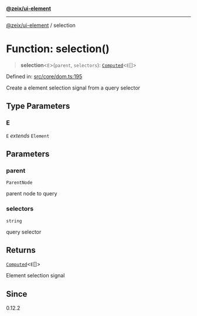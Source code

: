 [**@zeix/ui-element**](../README.md)

***

[@zeix/ui-element](../globals.md) / selection

# Function: selection()

> **selection**\<`E`\>(`parent`, `selectors`): [`Computed`](../type-aliases/Computed.md)\<`E`[]\>

Defined in: [src/core/dom.ts:195](https://github.com/zeixcom/ui-element/blob/fbfc14f2b364007b204dfef842cb4c272bdfad41/src/core/dom.ts#L195)

Create a element selection signal from a query selector

## Type Parameters

### E

`E` *extends* `Element`

## Parameters

### parent

`ParentNode`

parent node to query

### selectors

`string`

query selector

## Returns

[`Computed`](../type-aliases/Computed.md)\<`E`[]\>

Element selection signal

## Since

0.12.2
